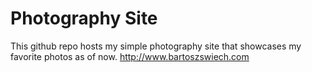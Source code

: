 # Photography Site 
This github repo hosts my simple photography site that showcases my favorite photos as of now.
http://www.bartoszswiech.com
